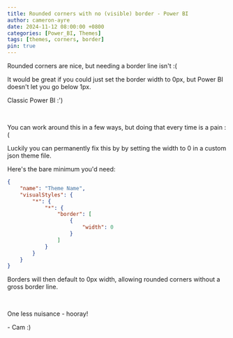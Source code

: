 ```yaml
---
title: Rounded corners with no (visible) border - Power BI
author: cameron-ayre
date: 2024-11-12 08:00:00 +0800
categories: [Power_BI, Themes]
tags: [themes, corners, border]
pin: true
---
```

Rounded corners are nice, but needing a border line isn't :(

It would be great if you could just set the border width to 0px, but Power BI doesn't let you go below 1px. 

Classic Power BI :')  

‎

You can work around this in a few ways, but doing that every time is a pain :(

Luckily you can permanently fix this by by setting the width to 0 in a custom json theme file.

Here's the bare minimum you'd need:
 
```json
{
    "name": "Theme Name",
    "visualStyles": {
        "*": {
            "*": {
                "border": [
                    {
                        "width": 0
                    }
                ]
            }
        }
    }
}
```

Borders will then default to 0px width, allowing rounded corners without a gross border line.

‎

One less nuisance - hooray!

\- Cam :)
